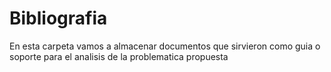 # Bibliografia

En esta carpeta vamos a almacenar documentos que sirvieron como guia o soporte para el analisis de la problematica propuesta
